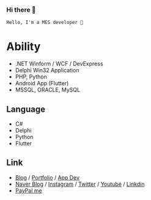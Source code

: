 ### Hi there 👋

```
Hello, I'm a MES developer 🌙
```

# Ability
 
- .NET Winform / WCF / DevExpress  
- Delphi Win32 Application  
- PHP, Python 
- Android App (Flutter)
- MSSQL, ORACLE, MySQL 

## Language

- C#
- Delphi
- Python
- Flutter

## Link

- [Blog](https://skshpapa80.github.io/) / [Portfolio](https://skshpapa80.github.io/Portfolio/) / [App Dev](https://skshpapa80.blogspot.com/)
- [Naver Blog](https://blog.naver.com/skshpapa80/) / [Instagram](https://www.instagram.com/skshpapa80/) / [Twitter](https://twitter.com/skshpapa80) / [Youtube](https://www.youtube.com/channel/UCok-8nABbWVkBvuwCqTjDbg) / [Linkdin](https://www.linkedin.com/in/skshpapa80/)
- [PayPal me](https://paypal.me/skshpapa80?country.x=KR&locale.x=ko_KR)
